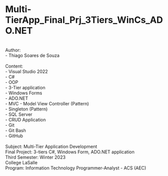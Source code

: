 # Multi-TierApp_Final_Prj_3Tiers_WinCs_ADO.NET
<br/>
Author:
<br/>
- Thiago Soares de Souza
<br/>
<br/>
Content:
<br/>
- Visual Studio 2022
<br/>
- C#
<br/>
- OOP
<br/>
- 3-Tier application
<br/>
- Windows Forms
<br/>
- ADO.NET
<br/>
- MVC - Model View Controller (Pattern)
<br/>
- Singleton (Pattern)
<br/>
- SQL Server
<br/>
- CRUD Application
<br/>
- Git
<br/>
- Git Bash
<br/>
- GitHub
<br/>
<br/>
Subject: Multi-Tier Application Development
<br/>
Final Project: 3-tiers C#, Windows Form, ADO.NET application
<br/>
Third Semester: Winter 2023
<br/>
College LaSalle
<br/>
Program: Information Technology Programmer-Analyst - ACS (AEC)
